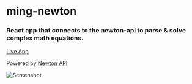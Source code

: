 # ming-newton

### React app that connects to the newton-api to parse &amp; solve complex math equations.

[Live App](https://ming-newton.herokuapp.com/)

Powered by [Newton API](https://github.com/aunyks/newton-api)

![Screenshot](img/readme-screenshot.png)
